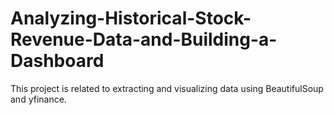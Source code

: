# Analyzing-Historical-Stock-Revenue-Data-and-Building-a-Dashboard
This project is related to extracting and visualizing data using BeautifulSoup and yfinance.
